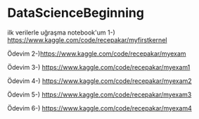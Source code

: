 # DataScienceBeginning
ilk verilerle uğraşma notebook'um
1-) https://www.kaggle.com/code/recepakar/myfirstkernel 

Ödevim 
2-)https://www.kaggle.com/code/recepakar/myexam

Ödevim
3-) https://www.kaggle.com/code/recepakar/myexam1 

Ödevim
4-) https://www.kaggle.com/code/recepakar/myexam2  

Ödevim 
5-) https://www.kaggle.com/code/recepakar/myexam3 

Ödevim
6-) https://www.kaggle.com/code/recepakar/myexam4
